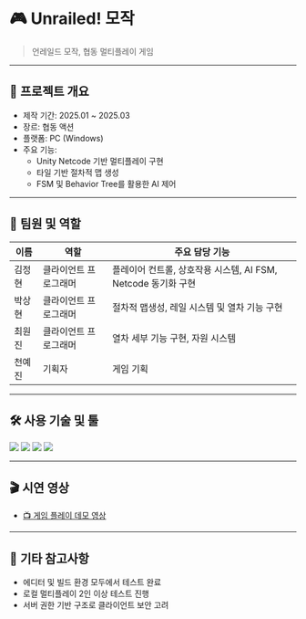 # 🎮 Unrailed! 모작

> 언레일드 모작, 협동 멀티플레이 게임

---

## 📌 프로젝트 개요

- 제작 기간: 2025.01 ~ 2025.03  
- 장르: 협동 액션
- 플랫폼: PC (Windows)  
- 주요 기능:
  - Unity Netcode 기반 멀티플레이 구현
  - 타일 기반 절차적 맵 생성
  - FSM 및 Behavior Tree를 활용한 AI 제어

---

## 👥 팀원 및 역할

| 이름   | 역할                 | 주요 담당 기능                                               |
|--------|----------------------|--------------------------------------------------------------|
| 김정현 | 클라이언트 프로그래머 | 플레이어 컨트롤, 상호작용 시스템, AI FSM, Netcode 동기화 구현 |
| 박상현 | 클라이언트 프로그래머 | 절차적 맵생성, 레일 시스템 및 열차 기능 구현                  |
| 최원진 | 클라이언트 프로그래머 | 열차 세부 기능 구현, 자원 시스템                             |
| 천예진 | 기획자               | 게임 기획                                                   |

---

## 🛠 사용 기술 및 툴

<p align="left">
  <img src="https://img.shields.io/badge/Unity6-black?logo=unity" />
  <img src="https://img.shields.io/badge/C%23-239120?logo=c-sharp&logoColor=white" />
  <img src="https://img.shields.io/badge/Netcode-Server_Authoritative-blue" />
  <img src="https://img.shields.io/badge/BehaviorTree-Unity6-lightgrey" />
</p>

---

## 🎬 시연 영상

- [📺 게임 플레이 데모 영상](https://youtu.be/3vN_pJEplKI)

---

## 📎 기타 참고사항

- 에디터 및 빌드 환경 모두에서 테스트 완료  
- 로컬 멀티플레이 2인 이상 테스트 진행  
- 서버 권한 기반 구조로 클라이언트 보안 고려
